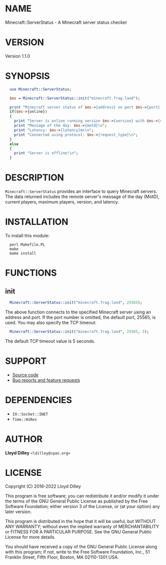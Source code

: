 # NAME

Minecraft::ServerStatus - A Minecraft server status checker

# VERSION

Version 1.1.0

# SYNOPSIS

```perl
  use Minecraft::ServerStatus;

  $ms = Minecraft::ServerStatus::init("minecraft.frag.land");

  print "Minecraft server status of $ms->{address} on port $ms->{port}:\n";
  if($ms->{online})
  {
    print "Server is online running version $ms->{version} with $ms->{current_players} out of $ms->{max_players} players.\n";
    print "Message of the day: $ms->{motd}\n";
    print "Latency: $ms->{latency}ms\n";
    print "Connected using protocol: $ms->{request_type}\n";
  }
  else
  {
    print "Server is offline!\n";
  }
```

# DESCRIPTION

`Minecraft::ServerStatus` provides an interface to query Minecraft servers. The data returned includes the remote server's
message of the day (MotD), current players, maximum players, version, and latency.

# INSTALLATION

To install this module:

```
  perl Makefile.PL
  make
  make install         
```

# FUNCTIONS

## init

```perl
  Minecraft::ServerStatus::init("minecraft.frag.land", 25565);
```

The above function connects to the specified Minecraft server using an address and port. If the port number is omitted, the
default port, 25565, is used. You may also specify the TCP timeout:

```perl
  Minecraft::ServerStatus::init("minecraft.frag.land", 25565, 3);
```

The default TCP timeout value is 5 seconds.

# SUPPORT

* [Source code](https://github.com/FragLand/minestat)
* [Bug reports and feature requests](https://github.com/FragLand/minestat/issues)

# DEPENDENCIES

* `IO::Socket::INET`
* `Time::HiRes`

# AUTHOR

**Lloyd Dilley** `<ldilley@cpan.org>`

# LICENSE

Copyright (C) 2016-2022 Lloyd Dilley

This program is free software; you can redistribute it and/or modify
it under the terms of the GNU General Public License as published by
the Free Software Foundation; either version 3 of the License, or
(at your option) any later version.

This program is distributed in the hope that it will be useful,
but WITHOUT ANY WARRANTY; without even the implied warranty of
MERCHANTABILITY or FITNESS FOR A PARTICULAR PURPOSE. See the
GNU General Public License for more details.

You should have received a copy of the GNU General Public License along
with this program; if not, write to the Free Software Foundation, Inc.,
51 Franklin Street, Fifth Floor, Boston, MA 02110-1301 USA.
